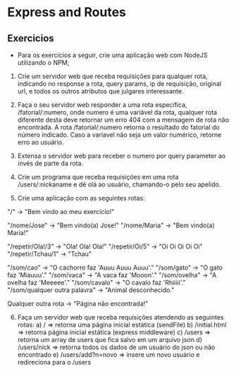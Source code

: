 # Express and Routes

## Exercicios

- Para os exercícios a seguir, crie uma aplicação web com NodeJS utilizando o NPM;

1. Crie um servidor web que receba requisições para qualquer rota, indicando no response a rota, query params, ip de requisição, original url, e todos os outros atributos que julgares interessante.

2. Faça o seu servidor web responder a uma rota específica, /fatorial/:numero, onde numero é uma variável da rota, qualquer rota diferente desta deve retornar um erro 404 com a mensagem de rota não encontrada. A rota /fatorial/:numero retorna o resultado do fatorial do número indicado. Caso a variavel não seja um valor numérico, retorne erro ao usuário.

3. Extensa o servidor web para receber o numero por query parameter ao invés de parte da rota.

4. Crie um programa que receba requisições em uma rota /users/:nickaname e dê olá ao usuário, chamando-o pelo seu apelido.

5. Crie uma aplicação com as seguintes rotas:

  "/" -> "Bem vindo ao meu exercício!"
  
  "/nome/Jose" -> "Bem vindo(a) Jose!"
  "/nome/Maria" -> "Bem vindo(a) Maria!"
  
  "/repetir/Ola!/3" -> "Ola! Ola! Ola!"
  "/repetir/Oi/5" -> "Oi Oi Oi Oi Oi"
  "/repetir/Tchau/1" -> "Tchau"
  
  "/som/cao" -> "O cachorro faz 'Auuu Auuu Auuu'."
  "/som/gato" -> "O gato faz 'Miauuu'."
  "/som/vaca" -> "A vaca faz 'Mooon'."
  "/som/ovelha" -> "A ovelha faz 'Meeeee'."
  "/som/cavalo" -> "O cavalo faz 'Rhiiiii'."
  "/som/qualquer outra palavra" -> "Animal desconhecido."
  
  Qualquer outra rota -> "Página não encontrada!"

6. Faça um servidor web que receba requisições atendendo as seguintes rotas:
  a) / => retorna uma página inicial estática (sendFile)
  b) /initial.html => retorna  página inicial estática (express middleware)
  c) /users => retorna um array de users que fica salvo em um arquivo json
  d) /users/nick => retorna todos os dados de um usuário do json ou não encontrado
  e) /users/add?n=novo => insere um novo usuário e redireciona para o /users

